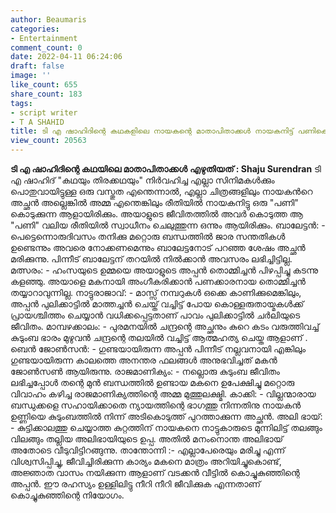```yaml
---
author: Beaumaris
categories:
- Entertainment
comment_count: 0
date: 2022-04-11 06:24:06
draft: false
image: ''
like_count: 655
share_count: 183
tags:
- script writer
- T A SHAHID
title: ടി എ ഷാഹിദിന്റെ കഥകളിലെ നായകന്റെ മാതാപിതാക്കൾ നായകനിട്ട് പണികൊടുക്കുന്നവർ
view_count: 20563
---
```


**ടി എ ഷാഹിദിന്റെ കഥയിലെ മാതാപിതാക്കൾ** **എഴുതിയത് : Shaju Surendran** ടി എ ഷാഹിദ് "കഥയും തിരക്കഥയും" നിർവഹിച്ച എല്ലാ സിനിമകൾക്കും പൊതുവായിട്ടുള്ള ഒരു വസ്തുത എന്തെന്നാൽ, എല്ലാ ചിത്രങ്ങളിലും നായകൻറെ അച്ഛൻ അല്ലെങ്കിൽ അമ്മ എന്തെങ്കിലും രീതിയിൽ നായകനിട്ടു ഒരു "പണി" കൊടുക്കുന്ന ആളായിരിക്കും. അയാളുടെ ജീവിതത്തിൽ അവർ കൊടുത്ത ആ "പണി" വലിയ രീതിയിൽ സ്വാധീനം ചെലുത്തുന്ന ഒന്നും ആയിരിക്കും. ബാലേട്ടൻ: - പെട്ടെന്നൊരുദിവസം തനിക്കു മറ്റൊരു ബന്ധത്തിൽ ജാര സന്തതികൾ ഉണ്ടെന്നും അവരെ നോക്കണമെന്നും ബാലേട്ടനോട് പറഞ്ഞ ശേഷം അച്ഛൻ മരിക്കുന്നു. പിന്നീട് ബാലേട്ടന് തറയിൽ നിൽക്കാൻ അവസരം ലഭിച്ചിട്ടില്ല. മത്സരം: - ഹംസയുടെ ഉമ്മയെ അയാളുടെ അപ്പൻ തൊമ്മിച്ചൻ പിഴപ്പിച്ചു കടന്നു കളഞ്ഞു. അയാളെ മകനായി അംഗീകരിക്കാൻ പണക്കാരനായ തൊമ്മിച്ചൻ തയ്യാറാവുന്നില്ല. നാട്ടുരാജാവ്‌: - മാസ്സ് നമ്പറുകൾ ഒക്കെ കാണിക്കുമെങ്കിലും, അപ്പൻ പുലിക്കാട്ടിൽ മാത്തച്ചൻ ചെയ്ത് വച്ചിട്ട് പോയ കൊള്ളരുതായ്മകൾക്ക്‌ പ്രായശ്ചിത്തം ചെയ്യാൻ വധിക്കപ്പെട്ടതാണ് പാവം പുലിക്കാട്ടിൽ ചർലിയുടെ ജീവിതം. മാമ്പഴക്കാലം: - പുരമനയിൽ ചന്ദ്രന്റെ അച്ഛനും കുറെ കടം വരുത്തിവച്ച് കുടുംബ ഭാരം മുഴുവൻ ചന്ദ്രന്റെ തലയിൽ വച്ചിട്ട് ആത്മഹത്യ ചെയ്ത ആളാണ് . ബെൻ ജോൺസൻ: - ഗുണ്ടയായിരുന്ന അപ്പൻ പിന്നീട് നല്ലവനായി എങ്കിലും ഗുണ്ടയായിരുന്ന കാലത്തെ അനന്തര ഫലങ്ങൾ അനുഭവിച്ചത്‌ മകൻ ജോൺസൺ ആയിരുന്നു. രാജമാണിക്യം: - നല്ലൊരു കുടുംബ ജീവിതം ലഭിച്ചപ്പോൾ തന്റെ മുൻ ബന്ധത്തിൽ ഉണ്ടായ മകനെ ഉപേക്ഷിച്ചു മറ്റൊരു വിവാഹം കഴിച്ച രാജമാണിക്യത്തിന്റെ അമ്മ മുത്തുലക്ഷ്മി. കാക്കി: - വില്ലന്മാരായ ബന്ധുക്കളെ സഹായിക്കാതെ ന്യായത്തിന്റെ ഭാഗത്തു നിന്നതിനു നായകൻ ഉണ്ണിയെ കുടുംബത്തിൽ നിന്ന് അടികൊടുത്ത് പുറത്താക്കുന്ന അച്ഛൻ. അലി ഭായ്: - കുട്ടിക്കാലത്തു ചെയ്യാത്ത കുറ്റത്തിന് നായകനെ നാട്ടുകാരുടെ മുന്നിലിട്ട് തലങ്ങും വിലങ്ങും തല്ലിയ അലിഭായിയുടെ ഉപ്പ. അതിൽ മനംനൊന്ത അലിഭായ് അതോടെ വീടുവിട്ടിറങ്ങുന്നു. താന്തോന്നി :- എല്ലാപേരെയും മരിച്ചു എന്ന് വിശ്വസിപ്പിച്ചു, ജീവിച്ചിരിക്കുന്ന കാര്യം മകനെ മാത്രം അറിയിച്ചുകൊണ്ട്, അജ്ഞാത വാസം നയിക്കുന്ന ആളാണ് വടക്കൻ വീട്ടിൽ കൊച്ചുകുഞ്ഞിന്റെ അപ്പൻ. ഈ രഹസ്യം ഉള്ളിലിട്ടു നീറി നീറി ജീവിക്കുക എന്നതാണ് കൊച്ചുകുഞ്ഞിന്റെ നിയോഗം.
